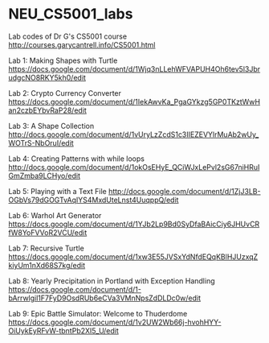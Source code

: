 # NEU_CS5001_labs
Lab codes of Dr G's CS5001 course
http://courses.garycantrell.info/CS5001.html

Lab 1: Making Shapes with Turtle
https://docs.google.com/document/d/1Wjq3nLLehWFVAPUH4Oh6tev5l3JbrudgcNO8RKY5kh0/edit

Lab 2: Crypto Currency Converter
https://docs.google.com/document/d/1IekAwvKa_PgaGYkzg5GP0TKztWwHan2czbEYbvRaP28/edit

Lab 3: A Shape Collection
http://docs.google.com/document/d/1vUryLzZcdS1c3IIEZEVYlrMuAb2wUy_WOTrS-NbOruI/edit

Lab 4: Creating Patterns with while loops
http://docs.google.com/document/d/1okOsEHyE_QCiWJxLePvl2sG67niHRuIGmZmba9LCHyo/edit

Lab 5: Playing with a Text File
http://docs.google.com/document/d/1ZjJ3LB-OGbVs79dGOGTvAqIYS4MxdUteLnst4UuqppQ/edit

Lab 6: Warhol Art Generator
https://docs.google.com/document/d/1YJb2Lp9Bd0SyDfaBAicCiy6JHUvCRfW8YoFVVoR2VCU/edit

Lab 7: Recursive Turtle
https://docs.google.com/document/d/1xw3E55JVSxYdNfdEQqKBlHJUzxqZkiyUm1nXd68S7kg/edit

Lab 8: Yearly Precipitation in Portland with Exception Handling
https://docs.google.com/document/d/1-bArrwlgil1F7FyD9OsdRUb6eCVa3VMnNpsZdDLDc0w/edit

Lab 9: Epic Battle Simulator: Welcome to Thuderdome
https://docs.google.com/document/d/1v2UW2Wb66j-hvohHYY-OiUykEyRFvW-tbntPb2XI5_U/edit


